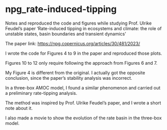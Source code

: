 # npg_rate-induced-tipping
Notes and reproduced the code and figures while studying Prof. Ulrike Feudel’s paper ‘Rate-induced tipping in ecosystems and climate: the role of unstable states, basin boundaries and transient dynamics’

The paper link: https://npg.copernicus.org/articles/30/481/2023/

I wrote the code for Figures 4 to 9 in the paper and reproduced those plots. 

Figures 10 to 12 only require following the approach from Figures 6 and 7. 

My Figure 4 is different from the original. I actually got the opposite conclusion, since the paper’s stability analysis was incorrect.

In a three-box AMOC model, I found a similar phenomenon and carried out a preliminary rate-tipping analysis. 

The method was inspired by Prof. Ulrike Feudel’s paper, and I wrote a short note about it.

I also made a movie to show the evolution of the rate basin in the three-box model.
